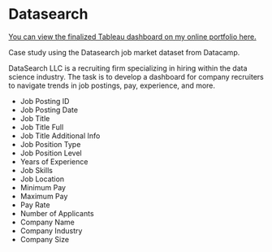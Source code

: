 # Datasearch

[You can view the finalized Tableau dashboard on my online portfolio here.]()

Case study using the Datasearch job market dataset from Datacamp.

DataSearch LLC is a recruiting firm specializing in hiring within the data science industry. The task is to develop a dashboard for company recruiters to navigate trends in job postings, pay, experience, and more.

- Job Posting ID
- Job Posting Date
- Job Title
- Job Title Full
- Job Title Additional Info
- Job Position Type
- Job Position Level
- Years of Experience
- Job Skills
- Job Location
- Minimum Pay
- Maximum Pay
- Pay Rate
- Number of Applicants
- Company Name
- Company Industry
- Company Size
